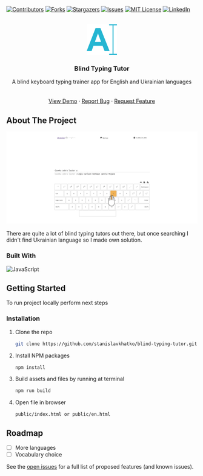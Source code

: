 <a name="readme-top"></a>

[![Contributors][contributors-shield]][contributors-url]
[![Forks][forks-shield]][forks-url]
[![Stargazers][stars-shield]][stars-url]
[![Issues][issues-shield]][issues-url]
[![MIT License][license-shield]][license-url]
[![LinkedIn][linkedin-shield]][linkedin-url]

<br />
<div align="center">
  <a href="https://github.com/stanislavkhatko/blind-typing-tutor">
    <img src="public/favicon/favicon.png" alt="Logo" width="80" height="80">
  </a>

<h3 align="center">Blind Typing Tutor</h3>

  <p align="center">
    A blind keyboard typing trainer app for English and Ukrainian languages
    <br />
    <br />
    <br />
    <a href="https://typot.netlify.app/en.html">View Demo</a>
    ·
    <a href="https://github.com/stanislavkhatko/blind-typing-tutor/issues">Report Bug</a>
    ·
    <a href="https://github.com/stanislavkhatko/blind-typing-tutor/issues">Request Feature</a>
  </p>
</div>


## About The Project

[![Product Name Screen Shot][product-screenshot]](https://example.com)

There are quite a lot of blind typing tutors out there, but once searching I didn't find Ukrainian language so I made own solution.


### Built With
![JavaScript][JavaScript]


## Getting Started
To run project locally perform next steps

### Installation

1. Clone the repo
   ```sh
   git clone https://github.com/stanislavkhatko/blind-typing-tutor.git
   ```
2. Install NPM packages
   ```sh
   npm install
   ```
3. Build assets and files by running at terminal
   ```sh
   npm run build
   ```
4. Open file in browser
   ```
   public/index.html or public/en.html
   ```


## Roadmap

- [ ] More languages
- [ ] Vocabulary choice

See the [open issues](https://github.com/stanislavkhatko/blind-typing-tutor/issues) for a full list of proposed features (and known issues).


[contributors-shield]: https://img.shields.io/github/contributors/othneildrew/Best-README-Template.svg?style=for-the-badge
[contributors-url]: https://github.com/stanislavkhatko/blind-typing-tutor/graphs/contributors
[forks-shield]: https://img.shields.io/github/forks/othneildrew/Best-README-Template.svg?style=for-the-badge
[forks-url]: https://github.com/stanislavkhatko/blind-typing-tutor/network/members
[stars-shield]: https://img.shields.io/github/stars/othneildrew/Best-README-Template.svg?style=for-the-badge
[stars-url]: https://github.com/stanislavkhatko/blind-typing-tutor/stargazers
[issues-shield]: https://img.shields.io/github/issues/othneildrew/Best-README-Template.svg?style=for-the-badge
[issues-url]: https://github.com/stanislavkhatko/blind-typing-tutor/issues
[license-shield]: https://img.shields.io/github/license/othneildrew/Best-README-Template.svg?style=for-the-badge
[license-url]: https://github.com/stanislavkhatko/blind-typing-tutor/blob/master/LICENSE.txt
[linkedin-shield]: https://img.shields.io/badge/-LinkedIn-black.svg?style=for-the-badge&logo=linkedin&colorB=555
[linkedin-url]: https://linkedin.com/in/stanislavkhatko
[product-screenshot]: screenshot.png
[JavaScript]: https://img.shields.io/badge/logo-javascript-blue?logo=javascript
